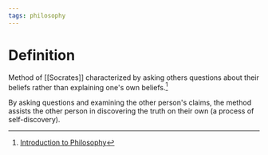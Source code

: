 ```yaml
---
tags: philosophy
---
```


# Definition

Method of [[Socrates]] characterized by asking others questions about their beliefs rather than explaining one's own beliefs.[^1]

By asking questions and examining the other person's claims, the method assists the other person in discovering the truth on their own (a process of self-discovery).

[^1]: [Introduction to Philosophy](zotero://open-pdf/library/items/M84L5RRJ?page=40)